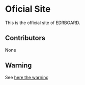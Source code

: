 # Oficial Site
This is the official site of EDRBOARD.

## Contributors
None
## Warning

See [here the warning](./WARNING.md)